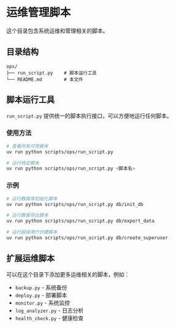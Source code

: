 # 运维管理脚本

这个目录包含系统运维和管理相关的脚本。

## 目录结构

```
ops/
├── run_script.py    # 脚本运行工具
└── README.md        # 本文件
```

## 脚本运行工具

`run_script.py` 提供统一的脚本执行接口，可以方便地运行任何脚本。

### 使用方法

```bash
# 查看所有可用脚本
uv run python scripts/ops/run_script.py

# 运行特定脚本
uv run python scripts/ops/run_script.py <脚本名>
```

### 示例

```bash
# 运行数据库初始化脚本
uv run python scripts/ops/run_script.py db/init_db

# 运行数据导出脚本
uv run python scripts/ops/run_script.py db/export_data

# 运行超级用户创建脚本
uv run python scripts/ops/run_script.py db/create_superuser
```

## 扩展运维脚本

可以在这个目录下添加更多运维相关的脚本，例如：

- `backup.py` - 系统备份
- `deploy.py` - 部署脚本
- `monitor.py` - 系统监控
- `log_analyzer.py` - 日志分析
- `health_check.py` - 健康检查